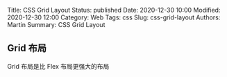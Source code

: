 Title: CSS Grid Layout
Status: published
Date: 2020-12-30 10:00
Modified: 2020-12-30 12:00
Category: Web
Tags: css
Slug: css-grid-layout
Authors: Martin
Summary: CSS Grid Layout

## Grid 布局

Grid 布局是比 Flex 布局更强大的布局





